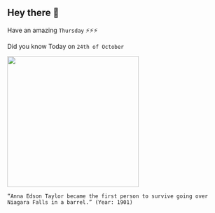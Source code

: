 ## Hey there 👋
Have an amazing `Thursday` ⚡⚡⚡

Did you know Today on `24th of October`
 
 [<img src="http://www.infoniagara.com/niagaradaredevils/images/annietaylor_lg.jpg" width="300" />](http://www.infoniagara.com/niagaradaredevils/annietaylor.aspx#:~:text=On%20October%2024th%2C%201901%20Annie,to%20gain%20fame%20and%20fortune.) 
 ```
“Anna Edson Taylor became the first person to survive going over Niagara Falls in a barrel.” (Year: 1901)
```
